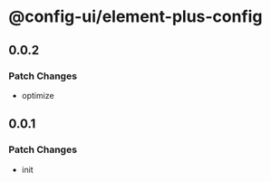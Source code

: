 # @config-ui/element-plus-config

## 0.0.2

### Patch Changes

- optimize

## 0.0.1

### Patch Changes

- init
